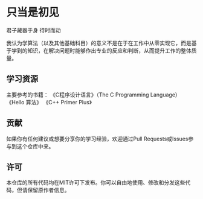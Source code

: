 # 只当是初见

君子藏器于身 待时而动

我认为学算法（以及其他基础科目）的意义不是在于在工作中从零实现它，而是基于学到的知识，在解决问题时能够作出专业的反应和判断，从而提升工作的整体质量。

## 学习资源

主要参考的书籍：
《C程序设计语言》（The C Programming Language）
《Hello 算法》
《C++ Primer Plus》

## 贡献

如果你有任何建议或想要分享你的学习经验，欢迎通过Pull Requests或Issues参与到这个仓库中来。

## 许可

本仓库的所有代码均在MIT许可下发布。你可以自由地使用、修改和分发这些代码，但请保留原作者信息。

